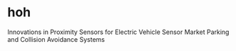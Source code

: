# hoh
Innovations in Proximity Sensors for Electric Vehicle Sensor Market Parking and Collision Avoidance Systems
